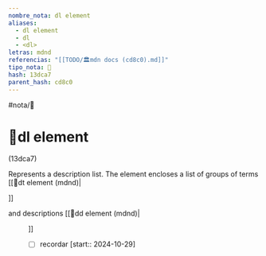 ```yaml
---
nombre_nota: dl element
aliases:
  - dl element
  - dl
  - <dl>
letras: mdnd
referencias: "[[TODO/🏛️mdn docs (cd8c0).md]]"
tipo_nota: 📑
hash: 13dca7
parent_hash: cd8c0
---
```


#nota/📑

# 📑dl element
<div class="hash">(13dca7)</div>

Represents a description list. The element encloses a list of groups of terms [[📑dt element (mdnd)|<dt>]]

and descriptions [[📑dd element (mdnd)|<dd>]]


- [ ] recordar  [start:: 2024-10-29]
